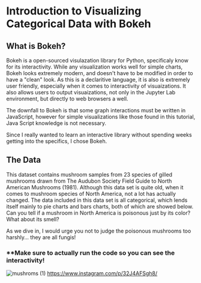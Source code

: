 # Introduction to Visualizing Categorical Data with Bokeh

## What is Bokeh?
Bokeh is a open-sourced visulazation library for Python, specificaly know for its interactivity. While any visualization works well for simple charts, Bokeh looks extremely modern, and doesn't have to be modified in order to have a "clean" look. As this is a declaritive language, it is also is extremely user friendly, especially when it comes to interactivity of visuaizations. It also allows users to output visuaizations, not only in the Jupyter Lab environment, but directly to web browsers a well. 

The downfall to Bokeh is that some graph interactions must be written in JavaScript, however for simple visualizations like those found in this tutorial, Java Script knowledge is not necessary.
 
Since I really wanted to learn an interactive library without spending weeks getting into the specifics, I chose Bokeh. 

## The Data 
This dataset contains mushroom samples from 23 species of gilled mushrooms drawn from The Audubon Society Field Guide to North American Mushrooms (1981). Although this data set is quite old, when it comes to mushroom species of North America, not a lot has actually changed. The data included in this data set is all categorical, which lends itself mainly to pie charts and bars charts, both of which are showed below. Can you tell if a mushroom in North America is poisonous just by its color? What about its smell?

As we dive in, I would urge you not to judge the poisonous mushrooms too harshly... they are all fungis!

### **Make sure to actually run the code so you can see the interactivity!

![mushroms (1)](https://user-images.githubusercontent.com/79933773/139507231-4ede9236-1f55-460b-9d1d-35a2a8adc542.png)
https://www.instagram.com/p/32J4AFSgh8/
